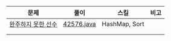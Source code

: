| 문제                                                         | 풀이                                                         | 스킬          | 비고 |
| ------------------------------------------------------------ | ------------------------------------------------------------ | ------------- | ---- |
| [완주하지 못한 선수](https://programmers.co.kr/learn/courses/30/lessons/42576) | [42576.java](https://github.com/kcloud721/TIL/tree/master/algorithms/programmers/42576) | HashMap, Sort |      |
|                                                              |                                                              |               |      |
|                                                              |                                                              |               |      |

